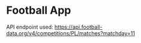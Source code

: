 # Football App

API endpoint used: https://api.football-data.org/v4/competitions/PL/matches?matchday=11